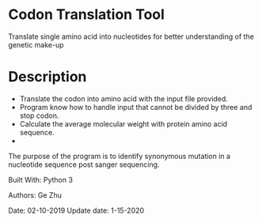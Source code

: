 # Codon Translation Tool
Translate single amino acid into nucleotides for better understanding of the genetic make-up 

# Description
- Translate the codon into amino acid with the input file provided.
- Program know how to handle input that cannot be divided by three and stop codon.
- Calculate the average molecular weight with protein amino acid sequence.
- 

The purpose of the program is to identify synonymous mutation in a nucleotide sequence post sanger sequencing.

Built With:
Python 3

Authors: Ge Zhu

Date: 02-10-2019
Update date: 1-15-2020
